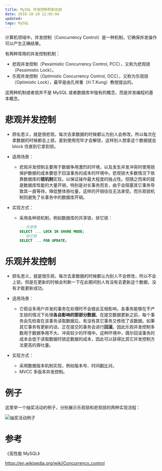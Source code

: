```yaml
---
title: MySQL 并发控制机制总结
date: 2018-10-20 12:05:04
updated:
tags: MySQL
---
```


计算机领域中，并发控制（Concurrency Control）是一种机制，它确保并发操作可以产生正确结果。

有两种常用的并发控制机制：

* 悲观并发控制（Pessimistic Concurrency Control, PCC），又称为悲观锁（Pessimistic Lock）。
* 乐观并发控制（Optimistic Concurrency Control, OCC），又称为乐观锁（Optimistic Lock），最早是由孔祥重（H.T.Kung）教授提出的。

这两种机制或者锁并不是 MySQL 或者数据库中独有的概念，而是并发编程的基本概念。

# 悲观并发控制

- 顾名思义，就是很悲观，每次去拿数据的时候都认为别人会修改，所以每次在拿数据的时候都会上锁，直到使用完毕才会解锁，这样别人想拿这个数据就会 block 住直到它拿到锁。

- 适用场景：

  - 悲观并发控制主要用于数据争用激烈的环境，以及发生并发冲突时使用锁保护数据的成本要低于回滚事务的成本的环境中。悲观锁大多数情况下依靠数据库的**锁机制**实现，以保证操作最大程度的独占性。但随之而来的就是数据库性能的大量开销，特别是对长事务而言，由于会阻塞其它事务导致其一直等待，降低整体吞吐量，这样的开销往往无法承受。而乐观锁机制则避免了长事务中的数据库开销。

- 实现方式：

  - 采用各种锁机制，例如数据库的共享锁，排它锁：

    ```sql
    -- 共享锁
    SELECT ... LOCK IN SHARE MODE;
    -- 排它锁
    SELECT ... FOR UPDATE;
    ```

# 乐观并发控制

* 顾名思义，就是很乐观，每次去拿数据的时候都认为别人不会修改，所以不会上锁，但是在更新的时候会判断一下在此期间别人有没有去更新这个数据，没有才能更新成功。
* 适用场景：
  * 它假设多用户并发的事务在处理时不会彼此互相影响，各事务能够在不产生锁的情况下处理**各自影响的那部分数据**。在提交数据更新之前，每个事务会先检查在该事务读取数据后，有没有其它事务又修改了该数据。如果其它事务有更新的话，正在提交的事务会进行**回滚**。因此乐观并发控制多数用于数据争用不大、冲突较少的环境中。这种环境中，偶尔回滚事务的成本会低于读取数据时锁定数据的成本，因此可以获得比其它并发控制方法更高的吞吐量。
* 实现方式：

  * 采用数据版本机制实现，例如版本号、时间戳比对。
  * MVCC 多版本并发控制。

# 例子

这里举一个抽奖活动的例子，分别展示乐观锁和悲观锁的两种实现流程：

![抽奖活动例子](/img/mysql/example_of_concurrency_control.jpg)

# 参考

《高性能 MySQL》

https://en.wikipedia.org/wiki/Concurrency_control
